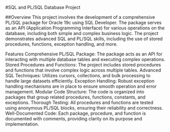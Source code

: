 #SQL and PL/SQL Database Project

##Overview
This project involves the development of a comprehensive PL/SQL package for Oracle 19c using SQL Developer. 
The package serves as an API (Application Programming Interface) for various operations on the database, including both simple and complex business logic. 
The project demonstrates advanced SQL and PL/SQL skills, including the use of stored procedures, functions, exception handling, and more.

Features
Comprehensive PL/SQL Package: The package acts as an API for interacting with multiple database tables and executing complex operations.
Stored Procedures and Functions: The project includes stored procedures and functions that involve complex logic across multiple tables.
Advanced SQL Techniques: Utilizes cursors, collections, and bulk processing to handle large datasets efficiently.
Exception Handling: Robust exception handling mechanisms are in place to ensure smooth operation and error management.
Modular Code Structure: The code is organized into packages that group related procedures, functions, constants, and exceptions.
Thorough Testing: All procedures and functions are tested using anonymous PL/SQL blocks, ensuring their reliability and correctness.
Well-Documented Code: Each package, procedure, and function is documented with comments, providing clarity on its purpose and implementation.
